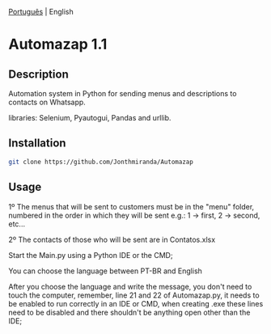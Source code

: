 [Português](https://github.com/Jonthmiranda/Automazap/blob/main/README%20pt-br.md) | English

# Automazap 1.1

## Description

Automation system in Python for sending menus and descriptions to contacts on Whatsapp.

libraries: Selenium, Pyautogui, Pandas and urllib.

## Installation

```bash
git clone https://github.com/Jonthmiranda/Automazap
```

## Usage
1º The menus that will be sent to customers must be in the "menu" folder, numbered in the order in which they will be sent e.g.: 1 -> first, 2 -> second, etc...

2º The contacts of those who will be sent are in Contatos.xlsx

Start the Main.py using a Python IDE or the CMD;

You can choose the language between PT-BR and English

After you choose the language and write the message, you don't need to touch the computer, remember, line 21 and 22 of Automazap.py, it needs to be enabled to run correctly in an IDE or CMD, when creating .exe these lines need to be disabled and there shouldn't be anything open other than the IDE;
